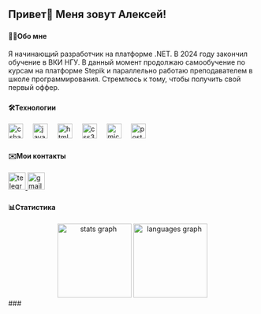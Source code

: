 <h2 align="left">Привет👋 Меня зовут Алексей!</h2>

###
<h4>👨‍💻Обо мне</h4>
<p align="left">Я начинающий разработчик на платформе .NET. В 2024 году закончил обучение в ВКИ НГУ. В данный момент продолжаю самообучение по курсам на платформе Stepik и параллельно работаю преподавателем в школе программирования. Стремлюсь к тому, чтобы получить свой первый оффер.</p>

###
<h4>🛠️Технологии</h4>
<div align="left">
  <img src="https://cdn.jsdelivr.net/gh/devicons/devicon/icons/csharp/csharp-original.svg" height="30" alt="csharp logo"  />
  <img width="12" />
  <img src="https://cdn.jsdelivr.net/gh/devicons/devicon/icons/javascript/javascript-original.svg" height="30" alt="javascript logo"  />
  <img width="12" />
  <img src="https://cdn.jsdelivr.net/gh/devicons/devicon/icons/html5/html5-original.svg" height="30" alt="html5 logo"  />
  <img width="12" />
  <img src="https://cdn.jsdelivr.net/gh/devicons/devicon/icons/css3/css3-original.svg" height="30" alt="css3 logo"  />
  <img width="12" />
  <img src="https://cdn.jsdelivr.net/gh/devicons/devicon/icons/microsoftsqlserver/microsoftsqlserver-plain.svg" height="30" alt="microsoftsqlserver logo"  />
  <img width="12" />
  <img src="https://cdn.jsdelivr.net/gh/devicons/devicon/icons/postgresql/postgresql-original.svg" height="30" alt="postgresql logo"  />
</div>

###
<h4>✉️Мои контакты</h4>
<div align="left">
  <a href="https://t.me/alexeykapp" target="_blank">
    <img src="https://img.shields.io/static/v1?message=Telegram&logo=telegram&label=&color=2CA5E0&logoColor=white&labelColor=&style=for-the-badge" height="35" alt="telegram logo"  />
  </a>
  <img src="https://img.shields.io/static/v1?message=Gmail&logo=gmail&label=&color=D14836&logoColor=white&labelColor=&style=for-the-badge" height="35" alt="gmail logo"  />
</div>

###
<h4>📊Статистика</h4>
<div align="center">
  <img src="https://github-readme-stats.vercel.app/api?username=alexeykapp&hide_title=false&hide_rank=false&show_icons=true&include_all_commits=true&count_private=true&disable_animations=false&locale=en&hide_border=false" height="150" alt="stats graph"/>
  <img src="https://github-readme-stats.vercel.app/api/top-langs?username=alexeykapp&locale=en&hide_title=false&layout=compact&card_width=320&langs_count=5&theme=dracula&hide_border=false" height="150" alt="languages graph"  />
</div>
###

